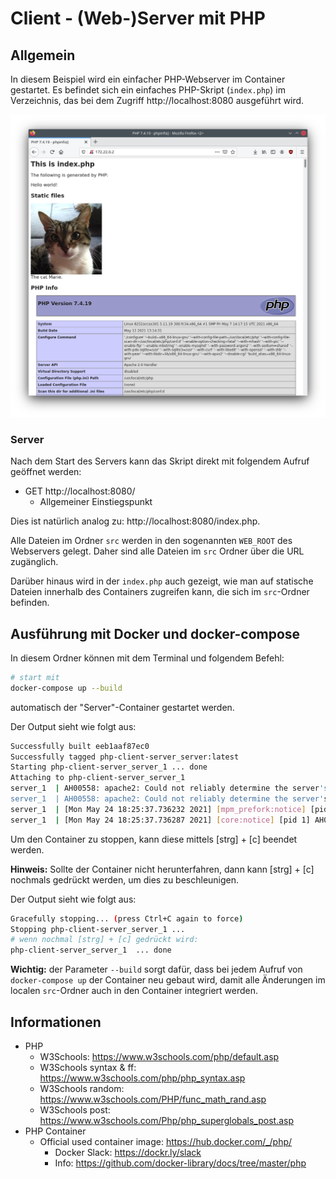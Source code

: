 # Client - (Web-)Server mit PHP

## Allgemein

In diesem Beispiel wird ein einfacher PHP-Webserver im Container gestartet.
Es befindet sich ein einfaches PHP-Skript (`index.php`) im Verzeichnis,
das bei dem Zugriff http://localhost:8080 ausgeführt wird.

![Screenshot](screenshot.png)

### Server

Nach dem Start des Servers kann das Skript direkt mit folgendem Aufruf geöffnet werden:

 * GET http://localhost:8080/
   * Allgemeiner Einstiegspunkt

Dies ist natürlich analog zu: http://localhost:8080/index.php.

Alle Dateien im Ordner `src` werden in den sogenannten `WEB_ROOT` des Webservers gelegt.
Daher sind alle Dateien im `src` Ordner über die URL zugänglich.

Darüber hinaus wird in der `index.php` auch gezeigt, wie man auf statische Dateien innerhalb
des Containers zugreifen kann, die sich im `src`-Ordner befinden.

## Ausführung mit Docker und docker-compose

In diesem Ordner können mit dem Terminal und folgendem Befehl:

```sh
# start mit
docker-compose up --build
```

automatisch der "Server"-Container gestartet werden.

Der Output sieht wie folgt aus:
```sh
Successfully built eeb1aaf87ec0
Successfully tagged php-client-server_server:latest
Starting php-client-server_server_1 ... done
Attaching to php-client-server_server_1
server_1  | AH00558: apache2: Could not reliably determine the server's fully qualified domain name, using 172.22.0.2. Set the 'ServerName' directive globally to suppress this message
server_1  | AH00558: apache2: Could not reliably determine the server's fully qualified domain name, using 172.22.0.2. Set the 'ServerName' directive globally to suppress this message
server_1  | [Mon May 24 18:25:37.736232 2021] [mpm_prefork:notice] [pid 1] AH00163: Apache/2.4.38 (Debian) PHP/7.4.19 configured -- resuming normal operations
server_1  | [Mon May 24 18:25:37.736287 2021] [core:notice] [pid 1] AH00094: Command line: 'apache2 -D FOREGROUND'
```

Um den Container zu stoppen, kann diese mittels [strg] + [c] beendet werden.

**Hinweis:** Sollte der Container nicht herunterfahren, dann kann [strg] + [c] nochmals gedrückt werden, um dies zu beschleunigen.

Der Output sieht wie folgt aus:
```sh
Gracefully stopping... (press Ctrl+C again to force)
Stopping php-client-server_server_1 ... 
# wenn nochmal [strg] + [c] gedrückt wird:
php-client-server_server_1  ... done
```

**Wichtig:** der Parameter `--build` sorgt dafür, dass bei jedem Aufruf von `docker-compose up` der Container neu gebaut wird, damit alle Änderungen im localen `src`-Ordner auch in den Container integriert werden.


## Informationen

 * PHP
   * W3Schools: https://www.w3schools.com/php/default.asp
   * W3Schools syntax & ff: https://www.w3schools.com/php/php_syntax.asp
   * W3Schools random: https://www.w3schools.com/PHP/func_math_rand.asp
   * W3Schools post: https://www.w3schools.com/Php/php_superglobals_post.asp
 * PHP Container
   * Official used container image: https://hub.docker.com/_/php/
     * Docker Slack: https://dockr.ly/slack
     * Info: https://github.com/docker-library/docs/tree/master/php